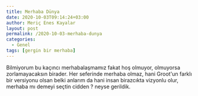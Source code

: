 ```yaml
---
title: Merhaba Dünya
date: 2020-10-03T09:14:24+03:00
author: Meriç Enes Kayalar
layout: post
permalink: /2020-10-03-merhaba-dunya
categories:
  - Genel
tags: [gergin bir merhaba]
---
```

  Bilmiyorum bu kaçıncı merhabalaşmamız fakat hoş olmuyor, olmuyorsa zorlamayacaksın birader. Her seferinde merhaba olmaz, hani Groot'un farklı bir versiyonu olsan belki anlarım da hani insan birazcıkta vizyonlu olur, merhaba mı demeyi seçtin cidden ? neyse gerildik.